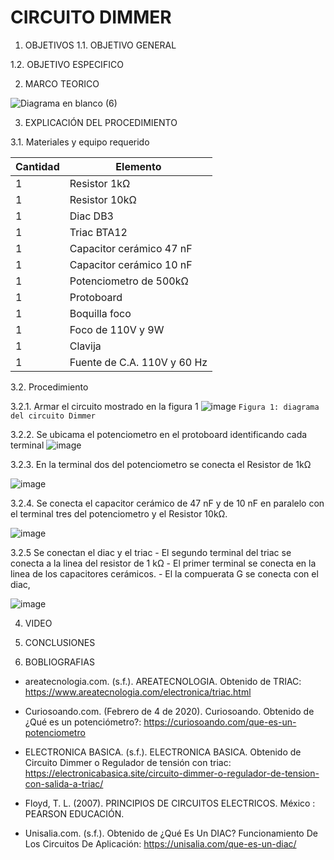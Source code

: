 # CIRCUITO DIMMER
1. OBJETIVOS
1.1. OBJETIVO GENERAL 

1.2. OBJETIVO ESPECIFICO



2. MARCO TEORICO

![Diagrama en blanco (6)](https://user-images.githubusercontent.com/93899658/151303877-f89523af-746d-4fea-83a0-2d218dc6a9bf.png)


3. EXPLICACIÓN DEL PROCEDIMIENTO

3.1. Materiales y equipo requerido

|Cantidad|Elemento|
|----|----|
|1|Resistor 1kΩ|
|1|Resistor 10kΩ|
|1|Diac DB3|
|1|Triac BTA12|
|1|Capacitor cerámico 47 nF|
|1|Capacitor cerámico 10 nF|
|1|Potenciometro de 500kΩ|
|1|Protoboard|
|1|Boquilla foco|
|1|Foco de 110V y 9W|
|1|Clavija|
|1|Fuente de C.A. 110V y 60 Hz|

3.2. Procedimiento

3.2.1. Armar el circuito mostrado en la figura 1
![image](https://user-images.githubusercontent.com/93899658/151352207-e222e557-b470-4bef-ae52-4c6ee086a0bd.png)
`Figura 1: diagrama del circuito Dimmer` 

3.2.2. Se ubicama el potenciometro en el protoboard identificando cada terminal
![image](https://user-images.githubusercontent.com/93899658/151381454-b4fafdd1-a158-49a2-b47b-61b40858d8d9.png)

3.2.3. En la terminal dos del potenciometro se conecta el Resistor de 1kΩ

![image](https://user-images.githubusercontent.com/93899658/151382443-294d88fd-c22e-4ac8-bc92-5d5bc708730b.png)

3.2.4. Se conecta el capacitor cerámico de 47 nF y de 10 nF en paralelo con el terminal tres del potenciometro y el Resistor 10kΩ.

![image](https://user-images.githubusercontent.com/93899658/151383217-6d95642c-4119-4bd7-8d1b-f1a45698b52e.png)

3.2.5 Se conectan el diac y el triac
      - El segundo terminal del triac se conecta a la linea del resistor de 1 kΩ
      - El primer terminal se conecta en la linea de los capacitores cerámicos.
      - El la compuerata G se conecta con el diac, 

![image](https://user-images.githubusercontent.com/93899658/151384687-fff255ed-1bd0-4ea2-af22-0bb297588409.png)


4. VIDEO

5. CONCLUSIONES 



6. BOBLIOGRAFIAS 

- areatecnologia.com. (s.f.). AREATECNOLOGIA. Obtenido de TRIAC: https://www.areatecnologia.com/electronica/triac.html

- Curiosoando.com. (Febrero de 4 de 2020). Curiosoando. Obtenido de ¿Qué es un potenciómetro?: https://curiosoando.com/que-es-un-potenciometro

- ELECTRONICA BASICA. (s.f.). ELECTRONICA BASICA. Obtenido de Circuito Dimmer o Regulador de tensión con triac: https://electronicabasica.site/circuito-dimmer-o-regulador-de-tension-con-salida-a-triac/

- Floyd, T. L. (2007). PRINCIPIOS DE CIRCUITOS ELECTRICOS. México : PEARSON EDUCACIÓN.

- Unisalia.com. (s.f.). Obtenido de ¿Qué Es Un DIAC? Funcionamiento De Los Circuitos De Aplicación: https://unisalia.com/que-es-un-diac/


